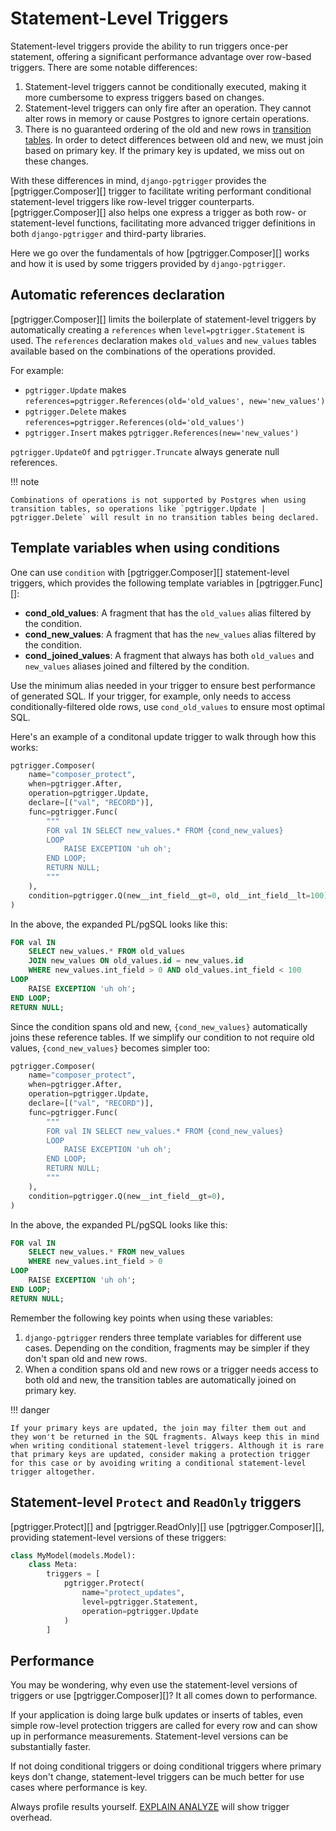 # Statement-Level Triggers

Statement-level triggers provide the ability to run triggers once-per statement, offering a significant performance advantage over row-based triggers. There are some notable differences:

1. Statement-level triggers cannot be conditionally executed, making it more cumbersome to express triggers based on changes.
2. Statement-level triggers can only fire after an operation. They cannot alter rows in memory or cause Postgres to ignore certain operations.
3. There is no guaranteed ordering of the old and new rows in [transition tables](https://dba.stackexchange.com/questions/177463/what-is-a-transition-table-in-postgres). In order to detect differences between old and new, we must join based on primary key. If the primary key is updated, we miss out on these changes.

With these differences in mind, `django-pgtrigger` provides the [pgtrigger.Composer][] trigger to facilitate writing performant conditional statement-level triggers like row-level trigger counterparts. [pgtrigger.Composer][] also helps one express a trigger as both row- or statement-level functions, facilitating more advanced trigger definitions in both `django-pgtrigger` and third-party libraries.

Here we go over the fundamentals of how [pgtrigger.Composer][] works and how it is used by some triggers provided by `django-pgtrigger`.

## Automatic references declaration

[pgtrigger.Composer][] limits the boilerplate of statement-level triggers by automatically creating a `references` when `level=pgtrigger.Statement` is used. The `references` declaration makes `old_values` and `new_values` tables available based on the combinations of the operations provided.

For example:

- `pgtrigger.Update` makes `references=pgtrigger.References(old='old_values', new='new_values')`
- `pgtrigger.Delete` makes `references=pgtrigger.References(old='old_values')`
- `pgtrigger.Insert` makes `pgtrigger.References(new='new_values')`

`pgtrigger.UpdateOf` and `pgtrigger.Truncate` always generate null references.


!!! note

    Combinations of operations is not supported by Postgres when using transition tables, so operations like `pgtrigger.Update | pgtrigger.Delete` will result in no transition tables being declared.

## Template variables when using conditions

One can use `condition` with [pgtrigger.Composer][] statement-level triggers, which provides the following template variables in [pgtrigger.Func][]:

- **cond_old_values**: A fragment that has the `old_values` alias filtered by the condition.
- **cond_new_values**: A fragment that has the `new_values` alias filtered by the condition.
- **cond_joined_values**: A fragment that always has both `old_values` and `new_values` aliases joined and filtered by the condition.

Use the minimum alias needed in your trigger to ensure best performance of generated SQL. If your trigger, for example, only needs to access conditionally-filtered olde rows, use `cond_old_values` to ensure most optimal SQL.

Here's an example of a conditonal update trigger to walk through how this works:

```python
pgtrigger.Composer(
    name="composer_protect",
    when=pgtrigger.After,
    operation=pgtrigger.Update,
    declare=[("val", "RECORD")],
    func=pgtrigger.Func(
        """
        FOR val IN SELECT new_values.* FROM {cond_new_values}
        LOOP
            RAISE EXCEPTION 'uh oh';
        END LOOP;
        RETURN NULL;
        """
    ),
    condition=pgtrigger.Q(new__int_field__gt=0, old__int_field__lt=100),
)
```

In the above, the expanded PL/pgSQL looks like this:

```sql
FOR val IN
    SELECT new_values.* FROM old_values
    JOIN new_values ON old_values.id = new_values.id
    WHERE new_values.int_field > 0 AND old_values.int_field < 100
LOOP
    RAISE EXCEPTION 'uh oh';
END LOOP;
RETURN NULL;
```

Since the condition spans old and new, `{cond_new_values}` automatically joins these reference tables. If we simplify our condition to not require old values, `{cond_new_values}` becomes simpler too:

```python
pgtrigger.Composer(
    name="composer_protect",
    when=pgtrigger.After,
    operation=pgtrigger.Update,
    declare=[("val", "RECORD")],
    func=pgtrigger.Func(
        """
        FOR val IN SELECT new_values.* FROM {cond_new_values}
        LOOP
            RAISE EXCEPTION 'uh oh';
        END LOOP;
        RETURN NULL;
        """
    ),
    condition=pgtrigger.Q(new__int_field__gt=0),
)
```

In the above, the expanded PL/pgSQL looks like this:

```sql
FOR val IN
    SELECT new_values.* FROM new_values
    WHERE new_values.int_field > 0
LOOP
    RAISE EXCEPTION 'uh oh';
END LOOP;
RETURN NULL;
```

Remember the following key points when using these variables:

1. `django-pgtrigger` renders three template variables for different use cases. Depending on the condition, fragments may be simpler if they don't span old and new rows.
2. When a condition spans old and new rows or a trigger needs access to both old and new, the transition tables are automatically joined on primary key.

!!! danger

    If your primary keys are updated, the join may filter them out and they won't be returned in the SQL fragments. Always keep this in mind when writing conditional statement-level triggers. Although it is rare that primary keys are updated, consider making a protection trigger for this case or by avoiding writing a conditional statement-level trigger altogether.

## Statement-level `Protect` and `ReadOnly` triggers

[pgtrigger.Protect][] and [pgtrigger.ReadOnly][] use [pgtrigger.Composer][], providing statement-level versions of these triggers:

```python
class MyModel(models.Model):
    class Meta:
        triggers = [
            pgtrigger.Protect(
                name="protect_updates",
                level=pgtrigger.Statement,
                operation=pgtrigger.Update
            )
        ]
```

## Performance

You may be wondering, why even use the statement-level versions of triggers or use [pgtrigger.Composer][]? It all comes down to performance.

If your application is doing large bulk updates or inserts of tables, even simple row-level protection triggers are called for every row and can show up in performance measurements. Statement-level versions can be substantially faster.

If not doing conditional triggers or doing conditional triggers where primary keys don't change, statement-level triggers can be much better for use cases where performance is key.

Always profile results yourself. [EXPLAIN ANALYZE](https://www.postgresql.org/docs/current/sql-explain.html) will show trigger overhead.
